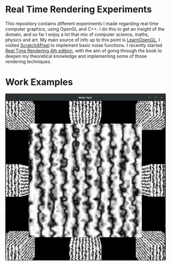 # Real Time Rendering Experiments
This repository contains different experiments I made regarding real time computer graphics, using OpenGL and C++.
I do this to get an insight of the domain, and so far I enjoy a lot that mix of computer science, maths, physics and art.
My main source of info up to this point is [LearnOpenGL](https://learnopengl.com/), I visited [ScratchAPixel](https://www.scratchapixel.com/) to implement basic noise functions.
I recently started [Real Time Rendering 4th edition](http://www.realtimerendering.com/), with the aim of going through the book to deepen my theoretical knowledge and implementing some of those rendering techniques.
# Work Examples
![noise with sinus modulation](https://github.com/arnoGalvez/opengl/blob/master/img/noise_sin.png)
